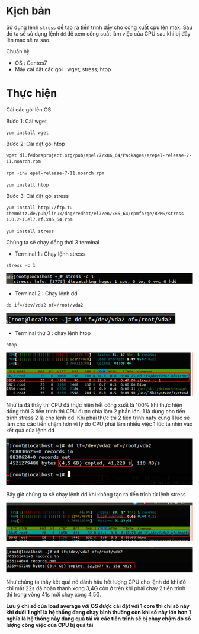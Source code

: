 # Kịch bản 
Sử dụng lệnh `stress` để tạo ra tiến trình đẩy cho công xuất cpu lên max. Sau đó ta sẽ sử dụng lệnh `dd` để xem công suất làm việc của CPU sau khi bị đẩy lên max sẽ ra sao.

Chuẩn bị: 
- OS : Centos7
- Máy cài đặt các gói : wget; stress; htop

# Thực hiện
Cài các gói lên OS

Bước 1: Cài wget 
```
yum install wget
```
Bước 2: Cài đặt gói htop
```
wget dl.fedoraproject.org/pub/epel/7/x86_64/Packages/e/epel-release-7-11.noarch.rpm

rpm -ihv epel-release-7-11.noarch.rpm 

yum install htop
```
Bước 3: Cài đặt gói stress
```
yum install http://ftp.tu-chemnitz.de/pub/linux/dag/redhat/el7/en/x86_64/rpmforge/RPMS/stress-1.0.2-1.el7.rf.x86_64.rpm

yum install stress 
```
Chúng ta sẽ chạy đồng thời 3 terminal 
- Terminal 1 : Chạy lệnh stress
```
stress -c 1 
```

![](../images/labs/cpu/screenshot_1.png)

- Terminal 2 : Chạy lệnh dd 
```
dd if=/dev/vda2 of=/root/vda2
``` 

![](../images/labs/cpu/screenshot_2.png)

- Terminal thứ 3 : chạy lệnh htop 
```
htop
```
![](../images/labs/cpu/screenshot_6.png)

Như ta đã thấy thì CPU đã thực hiện hết công xuất là 100% khi thực hiện đồng thời 3 tiến trình thì CPU được chia làm 2 phần lớn. 1 là dùng cho tiến trình stress 2 là cho lệnh dd. Khi phải thực thi 2 tiến trình nafy cùng 1 lúc sẽ làm cho các tiến chậm hơn vì lý do CPU phải làm nhiều việc 1 lúc ta nhìn vào kết quả của lệnh dd

![](../images/labs/cpu/screenshot_7.png)

Bây giờ chúng ta sẽ chạy lệnh dd khi không tạo ra tiến trình từ lệnh stress

![](../images/labs/cpu/screenshot_8.png)

![](../images/labs/cpu/screenshot_5.png)

Như chúng ta thấy kết quả nó dành hầu hết lượng CPU cho lệnh dd khi đó chỉ mất 22s đã hoàn thành xong 3,4G còn ở trên khi phải chạy 2 tiến trình thì trong vòng 41s mới chạy xong 4,5G. 

**Lưu ý chỉ số của load average với OS được cài đặt với 1 core thì chỉ số này khi dưới 1 nghĩ là hệ thống đang chạy bình thường còn khi số này lớn hơn 1 nghĩa là hệ thống này đang quá tải và các tiến trình sẽ bị chạy chậm do số lượng công việc của CPU bị quá tải**